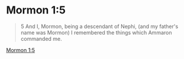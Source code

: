 # Mormon 1:5

> 5 And I, Mormon, being a descendant of Nephi, (and my father's name was Mormon) I remembered the things which Ammaron commanded me.

[Mormon 1:5](https://www.churchofjesuschrist.org/study/scriptures/bofm/morm/1?lang=eng&id=p5#p5)


